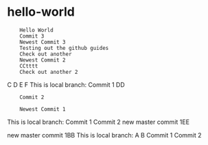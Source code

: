 # hello-world
        Hello World
        Commit 3
        Newest Commit 3
        Testing out the github guides
        Check out another
        Newest Commit 2
        CCtttt
        Check out another 2
C
D
E
F
        This is local branch:
        Commit 1
        DD

        Commit 2

        Newest Commit 1

This is local branch:
Commit 1
Commit 2
new master commit 1EE

new master commit 1BB
This is local branch:
A
B
Commit 1
Commit 2
